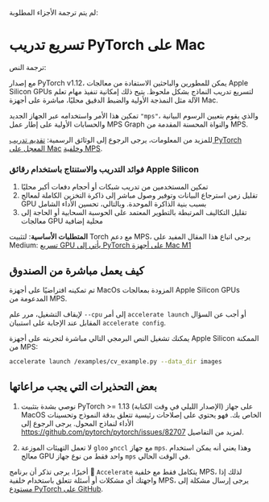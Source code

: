 لم يتم ترجمة الأجزاء المطلوبة:

<!--Copyright 2022 The HuggingFace Team. All rights reserved.
Licensed under the Apache License, Version 2.0 (the "License"); you may not use this file except in compliance with
the License. You may obtain a copy of the License at
http://www.apache.org/licenses/LICENSE-2.0
Unless required by applicable law or agreed to in writing, software distributed under the License is distributed on
an "AS IS" BASIS, WITHOUT WARRANTIES OR CONDITIONS OF ANY KIND, either express or implied. See the License for the
specific language governing permissions and limitations under the License.
⚠️ Note that this file is in Markdown but contains specific syntax for our doc-builder (similar to MDX) that may not be
rendered properly in your Markdown viewer.
-->

# تسريع تدريب PyTorch على Mac

ترجمة النص: 

مع إصدار PyTorch v1.12، يمكن للمطورين والباحثين الاستفادة من معالجات Apple Silicon GPUs لتسريع تدريب النماذج بشكل ملحوظ. يتيح ذلك إمكانية تنفيذ مهام تعلم الآلة مثل النمذجة الأولية والضبط الدقيق محليًا، مباشرة على أجهزة Mac.

تمكين هذا الأمر واستخدامه عبر الجهاز الجديد `"mps"`، والذي يقوم بتعيين الرسوم البيانية والحسابات الأولية على إطار عمل MPS Graph والنواة المحسنة المقدمة من MPS.

للمزيد من المعلومات، يرجى الرجوع إلى الوثائق الرسمية: [تقديم تدريب PyTorch المعجل على Mac](https://pytorch.org/blog/introducing-accelerated-pytorch-training-on-mac/) و[خلفية MPS](https://pytorch.org/docs/stable/notes/mps.html).

### فوائد التدريب والاستنتاج باستخدام رقائق Apple Silicon

1. تمكين المستخدمين من تدريب شبكات أو أحجام دفعات أكبر محليًا
2. تقليل زمن استرجاع البيانات وتوفير وصول مباشر إلى ذاكرة التخزين الكاملة لمعالج GPU بسبب بنية الذاكرة الموحدة. وبالتالي، تحسين الأداء الشامل
3. تقليل التكاليف المرتبطة بالتطوير المعتمد على الحوسبة السحابية أو الحاجة إلى معالجات GPU محلية إضافية

**المتطلبات الأساسية**: لتثبيت Torch مع دعم MPS، يرجى اتباع هذا المقال المفيد على Medium: [تسريع GPU يأتي إلى PyTorch على أجهزة Mac M1](https://medium.com/towards-data-science/gpu-acceleration-comes-to-pytorch-on-m1-macs-195c399efcc1)

## كيف يعمل مباشرة من الصندوق

تم تمكينه افتراضيًا على أجهزة MacOs المزودة بمعالجات Apple Silicon GPUs المدعومة من MPS.

لإيقاف التشغيل، مرر علم `--cpu` إلى أمر `accelerate launch` أو أجب عن السؤال المقابل عند الإجابة على استبيان `accelerate config`.

يمكنك تشغيل النص البرمجي التالي مباشرة لتجربته على أجهزة Apple Silicon الممكنة من MPS:

```bash
accelerate launch /examples/cv_example.py --data_dir images
```

## بعض التحذيرات التي يجب مراعاتها

1. نوصي بشدة بتثبيت PyTorch >= 1.13 (الإصدار الليلي في وقت الكتابة) على جهاز MacOS الخاص بك. فهو يحتوي على إصلاحات رئيسية تتعلق بدقة النموذج وتحسينات الأداء لنماذج المحول. يرجى الرجوع إلى https://github.com/pytorch/pytorch/issues/82707 لمزيد من التفاصيل.

2. لا تعمل التهيئات الموزعة `gloo` و`nccl` مع جهاز `mps`. وهذا يعني أنه يمكن استخدام معالج GPU واحد فقط من نوع جهاز `mps` في الوقت الحالي.

أخيرًا، يرجى تذكر أن برنامج 🤗 `Accelerate` يتكامل فقط مع خلفية MPS، لذلك إذا واجهتك أي مشكلات أو أسئلة تتعلق باستخدام خلفية MPS، يرجى إرسال مشكلة إلى [مستودع PyTorch على GitHub](https://github.com/pytorch/pytorch/issues).
